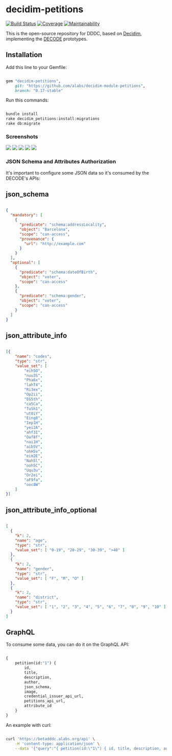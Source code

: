 # decidim-petitions

[![Build Status](https://img.shields.io/circleci/project/github/alabs/decidim-module-petitions/master.svg)](https://circleci.com/gh/alabs/decidim-module-petitions)
[![Coverage](https://img.shields.io/codeclimate/coverage/alabs/decidim-module-petitions.svg)](https://codeclimate.com/github/alabs/decidim-module-petitions)
[![Maintainability](https://img.shields.io/codeclimate/maintainability/alabs/decidim-module-petitions.svg)](https://codeclimate.com/github/alabs/decidim-module-petitions)

This is the open-source repository for DDDC, based on [Decidim](https://github.com/decidim/decidim),
implementing the [DECODE](https://decodeproject.eu/) prototypes.

## Installation

Add this line to your Gemfile:

```ruby

gem "decidim-petitions",
    git: "https://github.com/alabs/decidim-module-petitions",
    branch: "0.17-stable"

```

Run this commands:

```bash

bundle install
rake decidim_petitions:install:migrations
rake db:migrate

```

### Screenshots

![](docs/decode-petitions-01.png)
![](docs/decode-petitions-02.png)
![](docs/decode-petitions-03.png)
![](docs/decode-petitions-04.png)
![](docs/decode-petitions-05.png)

### JSON Schema and Attributes Authorization

It's important to configure some JSON data so it's consumed by the DECODE's APIs:

## json_schema

```json

{
  "mandatory": [
    {
      "predicate": "schema:addressLocality",
      "object": "Barcelona",
      "scope": "can-access",
      "provenance": {
        "url": "http://example.com"
      }
    }
  ],
  "optional": [
    {
      "predicate": "schema:dateOfBirth",
      "object": "voter",
      "scope": "can-access"
    },
    {
      "predicate": "schema:gender",
      "object": "voter",
      "scope": "can-access"
    }
  ]
}

```

## json_attribute_info

```json

[{
    "name": "codes",
    "type": "str",
    "value_set": [
        "eih5O",
        "nuu3S",
        "Pha6x",
        "lahT4",
        "Ri3ex",
        "Op2ii",
        "EG5th",
        "ca5Ca",
        "TuSh1",
        "ut0iY",
        "Eing8",
        "Iep1H",
        "yei2A",
        "ahf3I",
        "Oaf8f",
        "nai1H",
        "aib5V",
        "ohH5v",
        "eim2E",
        "Nah5l",
        "ooh5C",
        "Uqu3u",
        "Or2ei",
        "aF9fa",
        "ooc8W"
    ]
}]

```

## json_attribute_info_optional

```json

[
  {
    "k": 2,
    "name": "age",
    "type": "str",
    "value_set": [ "0-19", "20-29", "30-39", ">40" ]
  },
  {
    "k": 2,
    "name": "gender",
    "type": "str",
    "value_set": [ "F", "M", "O" ]
  },
  {
    "k": 2,
    "name": "district",
    "type": "str",
    "value_set": [ "1", "2", "3", "4", "5", "6", "7", "8", "9", "10" ]
  }
]

```

## GraphQL

To consume some data, you can do it on the GraphQL API:

```graphql

{
    petition(id:"1") {
        id,
        title,
        description,
        author,
        json_schema,
        image,
        credential_issuer_api_url,
        petitions_api_url,
        attribute_id
    }
}

```

An example with curl:

```bash

curl 'https://betadddc.alabs.org/api' \
    -H 'content-type: application/json' \
    --data '{"query":"{ petition(id:\"1\") { id, title, description, author, json_schema, image, credential_issuer_api_url, petitions_api_url, attribute_id } }"}'

```
